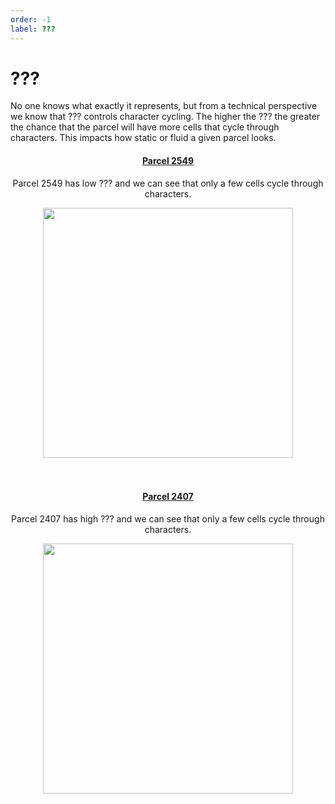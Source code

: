 ```yaml
---
order: -1
label: ???
---
```

# ???

No one knows what exactly it represents, but from a technical perspective we know that ??? controls character cycling. The higher the ??? the greater the chance that the parcel will have more cells that cycle through characters. This impacts how static or fluid a given parcel looks.

<div align="center">
    <h4>
        <a style="font-weight:bold" href="https://terraformexplorer.xyz/tokens/2549">Parcel 2549</a>
    </h4>
    <p>Parcel 2549 has low ??? and we can see that only a few cells cycle through characters.</p>
    <img src="/static/2549.gif" width="400"/>
    <br><br><br>
    <h4>
        <a style="font-weight:bold" href="https://terraformexplorer.xyz/tokens/2407">Parcel 2407</a>
    </h4>
    <p>Parcel 2407 has high ??? and we can see that only a few cells cycle through characters.</p>
    <img src="/static/2407.gif" width="400"/>
</div>

